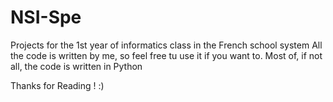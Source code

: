 # NSI-Spe

Projects for the 1st year of informatics class in the French school system
All the code is written by me, so feel free tu use it if you want to.
Most of, if not all, the code is written in Python


Thanks for Reading ! :)
